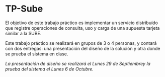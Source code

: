TP-Sube
=======

El objetivo de este trabajo práctico es implementar un servicio distribuído que registre operaciones de consulta, uso y carga de una supuesta tarjeta similar a la SUBE.

Este trabajo práctico se realizará en grupos de 3 o 4 personas, y contará con dos entregas: una presentación del diseño de la solución y otra donde se prueba el sistema en clase. 

*La presentación de diseño se realizará el Lunes 29 de Septiembrey la prueba del sistema el Lunes 6 de Octubre.*

